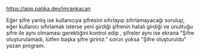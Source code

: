 
https://app.patika.dev/imrankacan

Eğer şifre yanlış ise kullanıcıya şifresini sıfırlayıp sıfırlamayacağı sorulup, eğer kullanıcı sıfırlamak isterse yeni girdiği şifrenin hatalı girdiği ve unuttuğu şifre ile aynı olmaması gerektiğini kontrol edip , şifreler aynı ise ekrana "Şifre oluşturulamadı, lütfen başka şifre giriniz." sorun yoksa "Şifre oluşturuldu" yazan program.